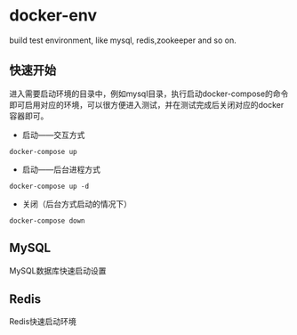# docker-env

build test environment, like mysql, redis,zookeeper and so on.

## 快速开始

进入需要启动环境的目录中，例如mysql目录，执行启动docker-compose的命令即可启用对应的环境，可以很方便进入测试，并在测试完成后关闭对应的docker容器即可。

- 启动——交互方式

```shell
docker-compose up
```

- 启动——后台进程方式

```shell
docker-compose up -d
```

- 关闭（后台方式启动的情况下）

```shell
docker-compose down
```

## MySQL

MySQL数据库快速启动设置

## Redis

Redis快速启动环境
